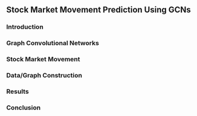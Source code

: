 ## Stock Market Movement Prediction Using GCNs

### Introduction

### Graph Convolutional Networks

### Stock Market Movement

### Data/Graph Construction

### Results

### Conclusion

